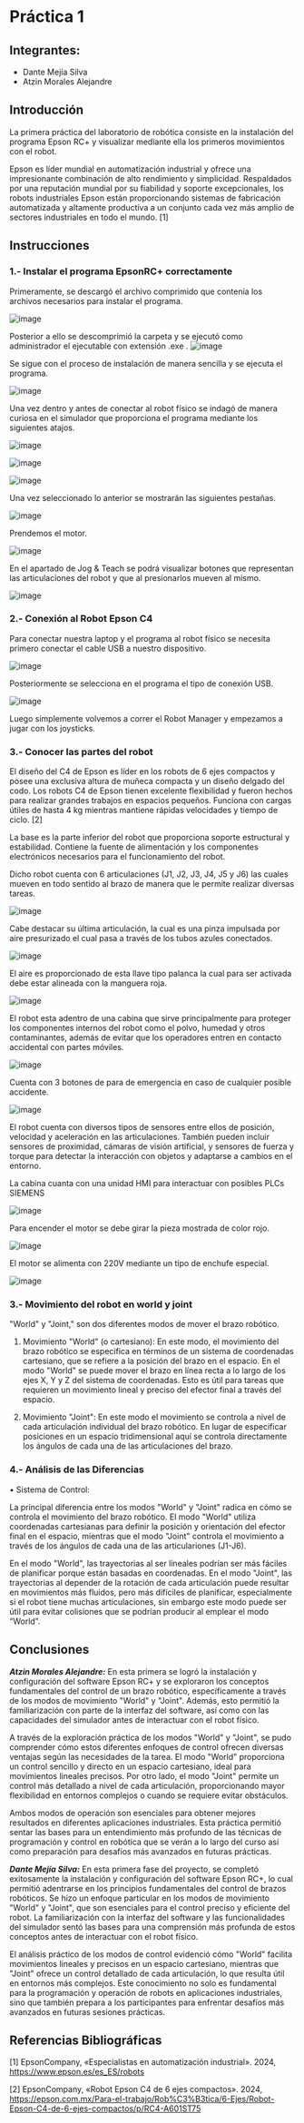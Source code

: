 # Práctica 1
## Integrantes:
- Dante Mejía Silva
- Atzin Morales Alejandre
## Introducción
La primera práctica del laboratorio de robótica consiste en la instalación del programa Epson RC+ y visualizar mediante ella los primeros movimientos con el robot. 

Epson es líder mundial en automatización industrial y ofrece una impresionante combinación de alto rendimiento y simplicidad. Respaldados por una reputación mundial por su fiabilidad y soporte excepcionales, los robots industriales Epson están proporcionando sistemas de fabricación automatizada y altamente productiva a un conjunto cada vez más amplio de sectores industriales en todo el mundo. [1]
## Instrucciones
### 1.- Instalar el programa EpsonRC+ correctamente
Primeramente, se descargó el archivo comprimido que contenía los archivos necesarios para instalar el programa.

![image](https://github.com/user-attachments/assets/230541df-64ae-4f64-868e-cd82b81694c4)

Posterior a ello se descomprimió la carpeta y se ejecutó como administrador el ejecutable con extensión .exe
.
![image](https://github.com/user-attachments/assets/71a3a9d1-0fb9-4116-bb29-97b562d4b2ee)

Se sigue con el proceso de instalación de manera sencilla y se ejecuta el programa.

![image](https://github.com/user-attachments/assets/e41732f1-5d29-4d7f-817f-90524a33c1e8)

Una vez dentro y antes de conectar al robot físico se indagó de manera curiosa en el simulador que proporciona el programa mediante los siguientes atajos.

![image](https://github.com/user-attachments/assets/ad588d89-646d-48f4-be4e-a3cee811ecce)

![image](https://github.com/user-attachments/assets/1384e36a-bbad-455f-9886-a23b88b702de)

![image](https://github.com/user-attachments/assets/247ad65c-ff8d-419a-8d4d-08b008016da9)

Una vez seleccionado lo anterior se mostrarán las siguientes pestañas.

![image](https://github.com/user-attachments/assets/5df4c270-9c72-4099-9c27-759405a59edd)

Prendemos el motor.

![image](https://github.com/user-attachments/assets/fc96d669-527a-437b-81fd-956026d2500d)

En el apartado de Jog & Teach se podrá visualizar botones que representan las articulaciones del robot y que al presionarlos mueven al mismo. 

![image](https://github.com/user-attachments/assets/e0a0d600-6570-489a-80d5-9896263f1f3f)

### 2.- Conexión al Robot Epson C4
Para conectar nuestra laptop y el programa al robot físico se necesita primero conectar el cable USB a nuestro dispositivo.

![image](https://github.com/user-attachments/assets/7333fc0b-15e4-422a-bf1c-8f562e39c8fa)

Posteriormente se selecciona en el programa el tipo de conexión USB.

![image](https://github.com/user-attachments/assets/a9c81205-a08d-40e4-a02a-2e016d66b24e)

Luego simplemente volvemos a correr el Robot Manager y empezamos a jugar con los joysticks.

### 3.- Conocer las partes del robot

El diseño del C4 de Epson es líder en los robots de 6 ejes compactos y posee una exclusiva altura de muñeca compacta y un diseño delgado del codo. Los robots C4 de Epson tienen excelente flexibilidad y fueron hechos para realizar grandes trabajos en espacios pequeños. Funciona con cargas útiles de hasta 4 kg mientras mantiene rápidas velocidades y tiempo de ciclo. [2]

La base es la parte inferior del robot que proporciona soporte estructural y estabilidad. Contiene la fuente de alimentación y los componentes electrónicos necesarios para el funcionamiento del robot.

Dicho robot cuenta con 6 articulaciones (J1, J2, J3, J4, J5 y J6) las cuales mueven en todo sentido al brazo de manera que le permite realizar diversas tareas.

![image](https://github.com/user-attachments/assets/a49bc19f-3910-4490-b92a-ff2ccb3fe3a1)

Cabe destacar su última articulación, la cual es una pinza impulsada por aire presurizado el cual pasa a través de los tubos azules conectados.

![image](https://github.com/user-attachments/assets/9c65a0a8-6715-4828-ba38-90613f25db90)

El aire es proporcionado de esta llave tipo palanca la cual para ser activada debe estar alineada con la manguera roja.

![image](https://github.com/user-attachments/assets/3a01b89b-bbd8-4953-a3c3-85a6f97d59a4)

El robot esta adentro de una cabina que sirve principalmente para proteger los componentes internos del robot como el polvo, humedad y otros contaminantes, además de evitar que los operadores entren en contacto accidental con partes móviles.

![image](https://github.com/user-attachments/assets/c4a09651-b7cc-4132-87d2-d1931fdc50ac)

Cuenta con 3 botones de para de emergencia en caso de cualquier posible accidente.

![image](https://github.com/user-attachments/assets/55473435-7762-45e9-8db2-7d2ccd8170e8)

El robot cuenta con diversos tipos de sensores entre ellos de posición, velocidad y aceleración en las articulaciones. También pueden incluir sensores de proximidad, cámaras de visión artificial, y sensores de fuerza y torque para detectar la interacción con objetos y adaptarse a cambios en el entorno.

La cabina cuanta con una unidad HMI para interactuar con posibles PLCs SIEMENS

![image](https://github.com/user-attachments/assets/8ee3cbd8-bd48-43a3-b26d-3fbc57a37350)

Para encender el motor se debe girar la pieza mostrada de color rojo.

![image](https://github.com/user-attachments/assets/f32bc5f9-7d77-4da1-b795-6f8a2b080afe)

El motor se alimenta con 220V mediante un tipo de enchufe especial.

![image](https://github.com/user-attachments/assets/3f131ee0-a510-45b7-9870-c633e883cd38)

### 3.- Movimiento del robot en world y joint
"World" y "Joint," son dos diferentes modos de mover el brazo robótico.

1.	Movimiento "World" (o cartesiano): En este modo, el movimiento del brazo robótico se especifica en términos de un sistema de coordenadas cartesiano, que se refiere a la posición del brazo en el espacio. En el modo "World" se puede mover el brazo en línea recta a lo largo de los ejes X, Y y Z del sistema de coordenadas. Esto es útil para tareas que requieren un movimiento lineal y preciso del efector final a través del espacio.

2.	Movimiento "Joint": En este modo el movimiento se controla a nivel de cada articulación individual del brazo robótico. En lugar de especificar posiciones en un espacio tridimensional aquí se controla directamente los ángulos de cada una de las articulaciones del brazo.
### 4.- Análisis de las Diferencias
•	Sistema de Control:

La principal diferencia entre los modos "World" y "Joint" radica en cómo se controla el movimiento del brazo robótico. El modo "World" utiliza coordenadas cartesianas para definir la posición y orientación del efector final en el espacio, mientras que el modo "Joint" controla el movimiento a través de los ángulos de cada una de las articulariones (J1-J6).

En el modo "World", las trayectorias al ser lineales podrían ser más fáciles de planificar porque están basadas en coordenadas. En el modo "Joint", las trayectorias al depender de la rotación de cada articulación puede resultar en movimientos más fluidos, pero más difíciles de planificar, especialmente si el robot tiene muchas articulaciones, sin embargo este modo puede ser útil para evitar colisiones que se podrían producir al emplear el modo “World”.
## Conclusiones
***Atzin Morales Alejandre:*** En esta primera se logró la instalación y configuración del software Epson RC+ y se exploraron los conceptos fundamentales del control de un brazo robótico, específicamente a través de los modos de movimiento "World" y "Joint". Además, esto permitió la familiarización con parte de la interfaz del software, así como con las capacidades del simulador antes de interactuar con el robot físico.

A través de la exploración práctica de los modos "World" y "Joint", se pudo comprender cómo estos diferentes enfoques de control ofrecen diversas ventajas según las necesidades de la tarea. El modo "World" proporciona un control sencillo y directo en un espacio cartesiano, ideal para movimientos lineales precisos. Por otro lado, el modo "Joint" permite un control más detallado a nivel de cada articulación, proporcionando mayor flexibilidad en entornos complejos o cuando se requiere evitar obstáculos.

Ambos modos de operación son esenciales para obtener mejores resultados en diferentes aplicaciones industriales. Esta práctica permitió sentar las bases para un entendimiento más profundo de las técnicas de programación y control en robótica que se verán a lo largo del curso así como preparación para desafíos más avanzados en futuras prácticas.

***Dante Mejía Silva:*** En esta primera fase del proyecto, se completó exitosamente la instalación y configuración del software Epson RC+, lo cual permitió adentrarse en los principios fundamentales del control de brazos robóticos. Se hizo un enfoque particular en los modos de movimiento "World" y "Joint", que son esenciales para el control preciso y eficiente del robot. La familiarización con la interfaz del software y las funcionalidades del simulador sentó las bases para una comprensión más profunda de estos conceptos antes de interactuar con el robot físico.

El análisis práctico de los modos de control evidenció cómo "World" facilita movimientos lineales y precisos en un espacio cartesiano, mientras que "Joint" ofrece un control detallado de cada articulación, lo que resulta útil en entornos más complejos. Este conocimiento no solo es fundamental para la programación y operación de robots en aplicaciones industriales, sino que también prepara a los participantes para enfrentar desafíos más avanzados en futuras sesiones prácticas.
## Referencias Bibliográficas 

[1] 	EpsonCompany, «Especialistas en automatización industrial». 2024, https://www.epson.es/es_ES/robots

[2] 	EpsonCompany, «Robot Epson C4 de 6 ejes compactos». 2024, https://epson.com.mx/Para-el-trabajo/Rob%C3%B3tica/6-Ejes/Robot-Epson-C4-de-6-ejes-compactos/p/RC4-A601ST75
